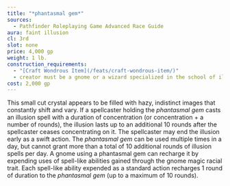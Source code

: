 ```yaml
---
title: "*phantasmal gem*"
sources:
  - Pathfinder Roleplaying Game Advanced Race Guide
aura: faint illusion
cl: 3rd
slot: none
price: 4,000 gp
weight: 1 lb.
construction_requirements:
  - "[Craft Wondrous Item](/feats/craft-wondrous-item/)"
  - creator must be a gnome or a wizard specialized in the school of illusion
cost: 2,000 gp
---
```


This small cut crystal appears to be filled with hazy, indistinct images that constantly shift and vary. If a spellcaster holding the *phantasmal gem* casts an illusion spell with a duration of concentration (or concentration + a number of rounds), the illusion lasts up to an additional 10 rounds after the spellcaster ceases concentrating on it. The spellcaster may end the illusion early as a swift action. The *phantasmal gem* can be used multiple times in a day, but cannot grant more than a total of 10 additional rounds of illusion spells per day. A gnome using a phantasmal gem can recharge it by expending uses of spell-like abilities gained through the gnome magic racial trait. Each spell-like ability expended as a standard action recharges 1 round of duration to the *phantasmal gem* (up to a maximum of 10 rounds).


